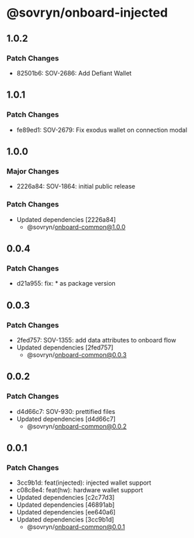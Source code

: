 # @sovryn/onboard-injected

## 1.0.2

### Patch Changes

- 82501b6: SOV-2686: Add Defiant Wallet

## 1.0.1

### Patch Changes

- fe89ed1: SOV-2679: Fix exodus wallet on connection modal

## 1.0.0

### Major Changes

- 2226a84: SOV-1864: initial public release

### Patch Changes

- Updated dependencies [2226a84]
  - @sovryn/onboard-common@1.0.0

## 0.0.4

### Patch Changes

- d21a955: fix: \* as package version

## 0.0.3

### Patch Changes

- 2fed757: SOV-1355: add data attributes to onboard flow
- Updated dependencies [2fed757]
  - @sovryn/onboard-common@0.0.3

## 0.0.2

### Patch Changes

- d4d66c7: SOV-930: prettified files
- Updated dependencies [d4d66c7]
  - @sovryn/onboard-common@0.0.2

## 0.0.1

### Patch Changes

- 3cc9b1d: feat(injected): injected wallet support
- c08c8e4: feat(hw): hardware wallet support
- Updated dependencies [c2c77d3]
- Updated dependencies [46891ab]
- Updated dependencies [ee640a6]
- Updated dependencies [3cc9b1d]
  - @sovryn/onboard-common@0.0.1
